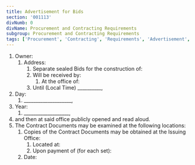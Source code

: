 ```yaml
---
title: Advertisement for Bids
section: '001113'
divNumb: 0
divName: Procurement and Contracting Requirements
subgroup: Procurement and Contracting Requirements
tags: ['Procurement', 'Contracting', 'Requirements', 'Advertisement', 'Bids']
---
```


1. Owner:
   1. Address:
      1. Separate sealed Bids for the construction of:
      1. Will be received by:
         1. At the office of:
      1. Until (Local Time) \_\_\_\_\_\_\_\_\_\_,
2. Day:
   1. \_\_\_\_\_\_\_\_\_\_\_\_\_\_\_\_\_\_\_\_,
3. Year:
   1. \_\_\_\_\_\_\_\_\_\_\_\_\_\_\_\_\_\_\_,
4. and then at said office publicly opened and read aloud.
5. The Contract Documents may be examined at the following locations:
   1. Copies of the Contract Documents may be obtained at the Issuing Office:
      1. Located at:
      1. Upon payment of (for each set):
   2. Date:
